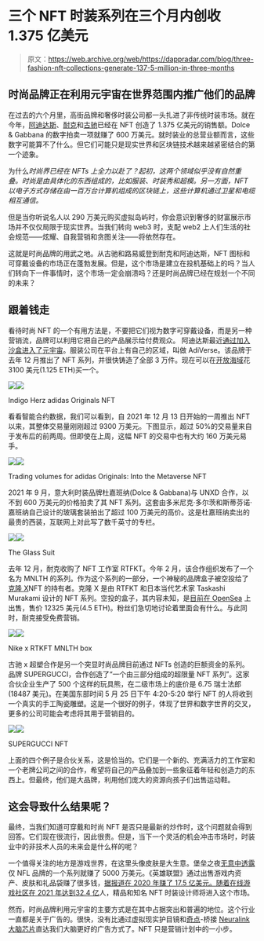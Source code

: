 # 三个 NFT 时装系列在三个月内创收 1.375 亿美元

> 原文：<https://web.archive.org/web/https://dappradar.com/blog/three-fashion-nft-collections-generate-137-5-million-in-three-months>

## 时尚品牌正在利用元宇宙在世界范围内推广他们的品牌

在过去的六个月里，高街品牌和奢侈时装公司都一头扎进了非传统时装市场。就在今年，[阿迪达斯](https://web.archive.org/web/20221006051714/https://dappradar.com/ethereum/collectibles/adidas-originals-into-the-metaverse?source=dappradar-dashboard&medium=portfolio&campaign=clickout)、[耐克](https://web.archive.org/web/20221006051714/https://dappradar.com/blog/tag/nike)和[古驰](https://web.archive.org/web/20221006051714/https://dappradar.com/blog/gucci-launches-10-exclusive-supergucci-nfts)已经在 NFT 创造了 1.375 亿美元的销售额。Dolce & Gabbana 的数字拍卖一项就赚了 600 万美元。就时装业的总营业额而言，这些数字可能算不了什么。但它们可能只是现实世界和区块链技术越来越紧密结合的第一个迹象。

为什么*时尚界已经在 NFTs 上全力以赴了？起初，这两个领域似乎没有自然重叠。时尚是由具体化的东西组成的，比如服装、时装秀和超模。另一方面，NFT 以电子方式存储在由一百万台计算机组成的区块链上，这些计算机通过卫星和电缆相互通信。*

但是当你听说名人以 290 万美元购买虚拟岛屿时，你会意识到奢侈的财富展示市场并不仅仅局限于现实世界。当我们转向 web3 时，支配 web2 上人们生活的社会规范——炫耀、自我营销和贪图关注——将依然存在。

这就是时尚品牌的用武之地。从古驰和路易威登到耐克和阿迪达斯，NFT 图标和可穿戴设备的市场正在蓬勃发展。但是，这个市场是建立在投机基础上的吗？当人们转向下一件事情时，这个市场一定会崩溃吗？还是时尚品牌已经在规划一个不同的未来？

## 跟着钱走

看待时尚 NFT 的一个有用方法是，不要把它们视为数字可穿戴设备，而是另一种营销流，品牌可以利用它把自己的产品展示给付费观众。
阿迪达斯最近[通过加入沙盒进入了元宇宙](https://web.archive.org/web/20221006051714/https://dappradar.com/blog/adidas-enters-the-metaverse-joins-the-sandbox)。服装公司在平台上有自己的区域，叫做 AdiVerse。该品牌于去年 12 月推出了 NFT 系列，并很快铸造了全部 3 万件。现在可以在[开放海域](https://web.archive.org/web/20221006051714/https://opensea.io/assets/0x28472a58a490c5e09a238847f66a68a47cc76f0f/0)花 3100 美元(1.125 ETH)买一个。

![](img/9b22a1cee37b68a3a8ba87526cd2aff6.png)![](img/727d04c0fbe0259d76ac2638e19b34d8.png)

Indigo Herz adidas Originals NFT

看看智能合约数据，我们可以看到，自 2021 年 12 月 13 日开始的一周推出 NFT 以来，其整体交易量刚刚超过 9300 万美元。下图显示，超过 50%的交易量来自于发布后的前两周。但即使在上周，这幅 NFT 的交易中也有大约 160 万美元易手。

![](img/c183697638bfdb518b571ee56d3b5b59.png)![](img/d949659d971c48a0098a12f5d0be27ca.png)

Trading volumes for adidas Originals: Into the Metaverse NFT

2021 年 9 月，意大利时装品牌杜嘉班纳(Dolce & Gabbana)与 UNXD 合作，以不到 600 万美元的价格拍卖了其 NFT 系列。这套由多米尼克·多尔茨和斯蒂芬诺·嘉班纳自己设计的玻璃套装拍出了超过 100 万美元的高价。这是杜嘉班纳卖出的最贵的西装，互联网上对此写了数千英寸的专栏。

![](img/a7da60b3c4ef2af6fb06a10d8a23447b.png)![](img/65343e4e3947028d83fd141cf65eb972.png)

The Glass Suit

去年 12 月，耐克收购了 NFT 工作室 RTFKT。今年 2 月，该合作组织发布了一个名为 MNLTH 的系列。作为这个系列的一部分，一个神秘的品牌盒子被空投给了[克隆 X](https://web.archive.org/web/20221006051714/https://dappradar.com/ethereum/collectibles/clone-x-x-takashi-murakami)NFT 的持有者。克隆 X 是由 RTFKT 和日本当代艺术家 Taskashi Murakami 设计的 NFT 系列。空投的盒子，其内容未知，是[目前在 OpenSea](https://web.archive.org/web/20221006051714/https://opensea.io/assets/0x86825dfca7a6224cfbd2da48e85df2fc3aa7c4b1/1) 上出售，售价 12325 美元(4.5 ETH)。粉丝们急切地讨论着里面会有什么。与此同时，耐克接受免费营销。

![](img/db9446bcf9f4fa484b61d9750fbfe7d2.png)![](img/cde4e6c848f87eafcd1008da8f49d604.png)

Nike x RTKFT MNLTH box

古驰 x 超塑合作是另一个突显时尚品牌目前通过 NFTs 创造的巨额资金的系列。品牌 SUPERGUCCI，合作创造了“一个由三部分组成的超限量 NFT 系列”。这家合伙企业生产了 500 个这样的玩具熊，在二级市场上的底价是 6.75 瑞士法郎(18487 美元)。在美国东部时间 5 月 25 日下午 4:20-5:20 举行 NFT 的人将收到一个真实的手工陶瓷雕塑。这是一个很好的例子，体现了世界和数字世界的交叉，更多的公司可能会考虑将其用于营销目的。

![](img/c6ddfa01de2b003c60b9d9ab52b0ad8b.png)![](img/0f3410934443cc18463b6d77d34947c6.png)

SUPERGUCCI NFT

上面的四个例子是合伙关系，这是恰当的。它们是一个新的、充满活力的工作室和一个老牌公司之间的合作，希望将自己的产品叠加到一些象征着年轻和创造力的东西上。但最终，他们是大品牌，利用他们庞大的资源向孩子们出售运动鞋。

## 这会导致什么结果呢？

最终，当我们知道可穿戴和时尚 NFT 是否只是最新的炒作时，这个问题就会得到回答。它们现在很流行，因此很贵。但是，当下一个灵活的机会冲击市场时，时装业中的非技术人员的未来会是什么样的呢？

一个值得关注的地方是游戏世界，在这里头像皮肤是大生意。堡垒之夜[无意中透露](https://web.archive.org/web/20221006051714/https://www.forbes.com/sites/paultassi/2021/05/11/epic-reveals-it-made-50-million-from-one-set-of-fortnite-skins/)仅 NFL 品牌的一个系列就赚了 5000 万美元。《英雄联盟》通过出售游戏内资产、皮肤和礼品袋赚了很多钱，[据报道在 2020 年赚了 17.5 亿美元。随着在线游戏社区在 2021 年达到](https://web.archive.org/web/20221006051714/https://www.dbltap.com/posts/how-much-money-did-league-of-legends-make-in-2021-01fr6hfexgdt)[32.4 亿](https://web.archive.org/web/20221006051714/https://www.statista.com/statistics/293304/number-video-gamers/)人，精品和知名 NFT 时装设计师将进入这个市场。

然而，时尚品牌利用元宇宙的主要方式是在其中占据突出和普遍的地位。这个行业一直都是关于广告的。很快，没有比通过虚拟现实护目镜和[奇点](https://web.archive.org/web/20221006051714/https://www.kurzweilai.net/futurism-ray-kurzweil-claims-singularity-will-happen-by-2045)-桥接 [Neuralink 大脑芯片](https://web.archive.org/web/20221006051714/https://nypost.com/2021/03/06/rockets-brain-chips-is-elon-musk-superhero-or-supervillain/)直达我们大脑更好的广告方式了。NFT 只是营销计划中的一小步。